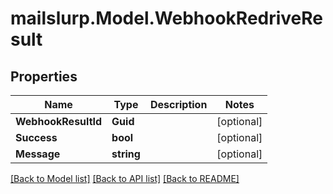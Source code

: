 # mailslurp.Model.WebhookRedriveResult
## Properties

Name | Type | Description | Notes
------------ | ------------- | ------------- | -------------
**WebhookResultId** | **Guid** |  | [optional] 
**Success** | **bool** |  | [optional] 
**Message** | **string** |  | [optional] 

[[Back to Model list]](../README#documentation-for-models) [[Back to API list]](../README#documentation-for-api-endpoints) [[Back to README]](../README)

